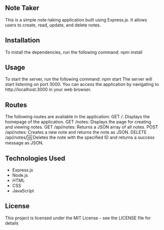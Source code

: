## Note Taker

This is a simple note-taking application built using Express.js. It allows users to create, read, update, and delete notes.


## Installation


To install the dependencies, run the following command:
npm install

## Usage
To start the server, run the following command:
npm start
The server will start listening on port 3000. You can access the application by navigating to http://localhost:3000 in your web browser.


## Routes
The following routes are available in the application:
GET /: Displays the homepage of the application.
GET /notes: Displays the page for creating and viewing notes.
GET /api/notes: Returns a JSON array of all notes.
POST /api/notes: Creates a new note and returns the note as JSON.
DELETE /api/notes/:id: Deletes the note with the specified ID and returns a success message as JSON.


## Technologies Used
  *  Express.js
  *  Node.js
  *  HTML
  *  CSS
  *  JavaScript


## License
This project is licensed under the MIT License - see the LICENSE file for details
